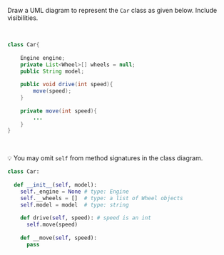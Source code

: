 <panel header="{{ icon_Q }} Draw Car class">
<question>

Draw a UML diagram to represent the `Car` class as given below. Include visibilities.

<tabs> 
  <tab header="Java">

```java
class Car{
    
    Engine engine;
    private List<Wheel>[] wheels = null;
    public String model;
    
    public void drive(int speed){
        move(speed);
    }
    
    private move(int speed){
        ...
    }
}
```
  </tab>
  <tab header="Python">

:bulb: You may omit `self` from method signatures in the class diagram.

```python
class Car:
    
  def __init__(self, model):
    self._engine = None # type: Engine
    self.__wheels = []  # type: a list of Wheel objects
    self.model = model  # type: string
    
    def drive(self, speed): # speed is an int
      self.move(speed)
    
    def __move(self, speed):
      pass
```
</tab>
</tabs>

</question>
</panel>
